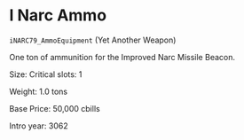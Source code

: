 # I Narc Ammo

`iNARC79_AmmoEquipment` (Yet Another Weapon)

One ton of ammunition for the Improved Narc Missile Beacon.

Size: Critical slots: 1

Weight: 1.0 tons

Base Price: 50,000 cbills

Intro year: 3062

